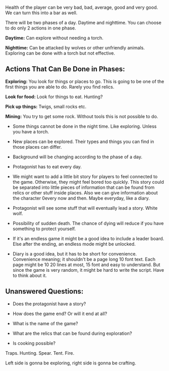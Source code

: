 Health of the player can be very bad, bad, average, good and very good. We can turn this into a bar as well.

There will be two phases of a day. Daytime and nighttime. You can choose to do only 2 actions in one phase.

**Daytime:** Can explore without needing a torch.

**Nighttime:** Can be attacked by wolves or other unfriendly animals. Exploring can be done with a torch but not effective.

## Actions That Can Be Done in Phases:

**Exploring:** You look for things or places to go. This is going to be one of the first things you are able to do. Rarely you find relics.

**Look for food:** Look for things to eat. Hunting?

**Pick up things:** Twigs, small rocks etc.

**Mining:** You try to get some rock. Without tools this is not possible to do.

- Some things cannot be done in the night time. Like exploring. Unless you have a torch.

- New places can be explored. Their types and things you can find in those places can differ.

- Background will be changing according to the phase of a day.

- Protagonist has to eat every day.

- We might want to add a little bit story for players to feel connected to the game. Otherwise, they might feel bored too quickly. This story could be separated into little pieces of information that can be found from relics or other stuff inside places. Also we can give information about the character 0every now and then. Maybe everyday, like a diary.

- Protagonist will see some stuff that will eventually lead a story. White wolf.

- Possibility of sudden death. The chance of dying will reduce if you have something to protect yourself.

- If it's an endless game it might be a good idea to include a leader board. Else after the ending, an endless mode might be unlocked.

- Diary is a good idea, but it has to be short for convenience. Convenience meaning; it shouldn't be a page long 10 font text. Each page might be 10 20 lines at most, 15 font and easy to understand. But since the game is very random, it might be hard to write the script. Have to think about it.

## Unanswered Questions:

- Does the protagonist have a story?

- How does the game end? Or will it end at all?

- What is the name of the game?

- What are the relics that can be found during exploration?

- Is cooking possible?

Traps. Hunting. Spear. Tent. Fire.


Left side is gonna be exploring, right side is gonna be crafting.
